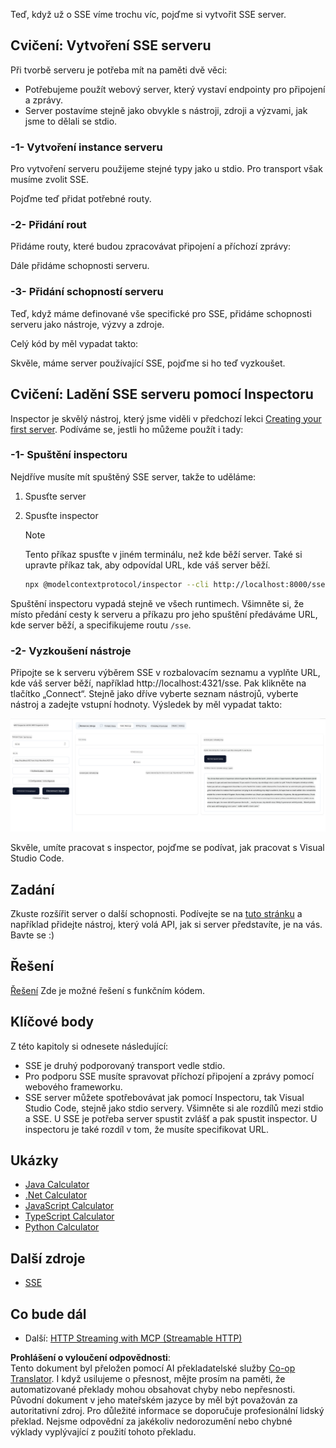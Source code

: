 <!--
CO_OP_TRANSLATOR_METADATA:
{
  "original_hash": "3dd2f1e39277c31b0e57e29d165354d6",
  "translation_date": "2025-06-13T00:56:13+00:00",
  "source_file": "03-GettingStarted/05-sse-server/README.md",
  "language_code": "cs"
}
-->
Teď, když už o SSE víme trochu víc, pojďme si vytvořit SSE server.

## Cvičení: Vytvoření SSE serveru

Při tvorbě serveru je potřeba mít na paměti dvě věci:

- Potřebujeme použít webový server, který vystaví endpointy pro připojení a zprávy.
- Server postavíme stejně jako obvykle s nástroji, zdroji a výzvami, jak jsme to dělali se stdio.

### -1- Vytvoření instance serveru

Pro vytvoření serveru použijeme stejné typy jako u stdio. Pro transport však musíme zvolit SSE.

Pojďme teď přidat potřebné routy.

### -2- Přidání rout

Přidáme routy, které budou zpracovávat připojení a příchozí zprávy:

Dále přidáme schopnosti serveru.

### -3- Přidání schopností serveru

Teď, když máme definované vše specifické pro SSE, přidáme schopnosti serveru jako nástroje, výzvy a zdroje.

Celý kód by měl vypadat takto:

Skvěle, máme server používající SSE, pojďme si ho teď vyzkoušet.

## Cvičení: Ladění SSE serveru pomocí Inspectoru

Inspector je skvělý nástroj, který jsme viděli v předchozí lekci [Creating your first server](/03-GettingStarted/01-first-server/README.md). Podíváme se, jestli ho můžeme použít i tady:

### -1- Spuštění inspectoru

Nejdříve musíte mít spuštěný SSE server, takže to uděláme:

1. Spusťte server

1. Spusťte inspector

    > [!NOTE]
    > Tento příkaz spusťte v jiném terminálu, než kde běží server. Také si upravte příkaz tak, aby odpovídal URL, kde váš server běží.

    ```sh
    npx @modelcontextprotocol/inspector --cli http://localhost:8000/sse --method tools/list
    ```

Spuštění inspectoru vypadá stejně ve všech runtimech. Všimněte si, že místo předání cesty k serveru a příkazu pro jeho spuštění předáváme URL, kde server běží, a specifikujeme routu `/sse`.

### -2- Vyzkoušení nástroje

Připojte se k serveru výběrem SSE v rozbalovacím seznamu a vyplňte URL, kde váš server běží, například http://localhost:4321/sse. Pak klikněte na tlačítko „Connect“. Stejně jako dříve vyberte seznam nástrojů, vyberte nástroj a zadejte vstupní hodnoty. Výsledek by měl vypadat takto:

![SSE Server running in inspector](../../../../translated_images/sse-inspector.d86628cc597b8fae807a31d3d6837842f5f9ee1bcc6101013fa0c709c96029ad.cs.png)

Skvěle, umíte pracovat s inspector, pojďme se podívat, jak pracovat s Visual Studio Code.

## Zadání

Zkuste rozšířit server o další schopnosti. Podívejte se na [tuto stránku](https://api.chucknorris.io/) a například přidejte nástroj, který volá API, jak si server představíte, je na vás. Bavte se :)

## Řešení

[Řešení](./solution/README.md) Zde je možné řešení s funkčním kódem.

## Klíčové body

Z této kapitoly si odnesete následující:

- SSE je druhý podporovaný transport vedle stdio.
- Pro podporu SSE musíte spravovat příchozí připojení a zprávy pomocí webového frameworku.
- SSE server můžete spotřebovávat jak pomocí Inspectoru, tak Visual Studio Code, stejně jako stdio servery. Všimněte si ale rozdílů mezi stdio a SSE. U SSE je potřeba server spustit zvlášť a pak spustit inspector. U inspectoru je také rozdíl v tom, že musíte specifikovat URL.

## Ukázky

- [Java Calculator](../samples/java/calculator/README.md)
- [.Net Calculator](../../../../03-GettingStarted/samples/csharp)
- [JavaScript Calculator](../samples/javascript/README.md)
- [TypeScript Calculator](../samples/typescript/README.md)
- [Python Calculator](../../../../03-GettingStarted/samples/python)

## Další zdroje

- [SSE](https://developer.mozilla.org/en-US/docs/Web/API/Server-sent_events)

## Co bude dál

- Další: [HTTP Streaming with MCP (Streamable HTTP)](/03-GettingStarted/06-http-streaming/README.md)

**Prohlášení o vyloučení odpovědnosti**:  
Tento dokument byl přeložen pomocí AI překladatelské služby [Co-op Translator](https://github.com/Azure/co-op-translator). I když usilujeme o přesnost, mějte prosím na paměti, že automatizované překlady mohou obsahovat chyby nebo nepřesnosti. Původní dokument v jeho mateřském jazyce by měl být považován za autoritativní zdroj. Pro důležité informace se doporučuje profesionální lidský překlad. Nejsme odpovědní za jakékoliv nedorozumění nebo chybné výklady vyplývající z použití tohoto překladu.